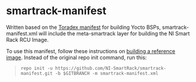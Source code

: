 # smartrack-manifest

Written based on the [Toradex manifest](https://git.toradex.com/cgit/toradex-manifest.git/) for building Yocto BSPs, smartrack-manifest.xml will include the meta-smartrack layer for building the NI Smart Rack RCU Image.

To use this manifest, follow these instructions on [building a reference image](https://developer.toradex.com/knowledge-base/board-support-package/openembedded-core#Building_a_Reference_Image_with_Yocto_Project). Instead of the original repo init command, run this:

> `repo init -u https://github.com/NI-SmartRack/smartrack-manifest.git -b $GITBRANCH -m smartrack-manifest.xml`

